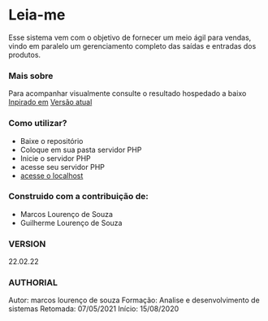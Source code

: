 # Leia-me #
Esse sistema vem com o objetivo de fornecer um meio ágil para vendas, vindo em paralelo um gerenciamento completo das saídas e entradas dos produtos.

### Mais sobre ###
Para acompanhar visualmente consulte o resultado hospedado a baixo 
[Inpirado em](https://docs.google.com/spreadsheets/d/1pJ--yzG6VrxPxR_o_40j-sA7D_EZL4uiNFwE5naOMi0/edit#gid=902601484)
[Versão atual](https://estoque-junto.lourencoautopecas.com.br/paginas/pdv.php)

### Como utilizar? ###
* Baixe o repositório
* Coloque em sua pasta servidor PHP
* Inicie o servidor PHP
* acesse seu servidor PHP
* [acesse o localhost](https://localhost)

### Construido com a contribuição de: ###
* Marcos Lourenço de Souza
* Guilherme Lourenço de Souza

### VERSION
22.02.22

### AUTHORIAL
Autor: marcos lourenço de souza
Formação: Analise e desenvolvimento de sistemas
Retomada: 07/05/2021
Início: 15/08/2020